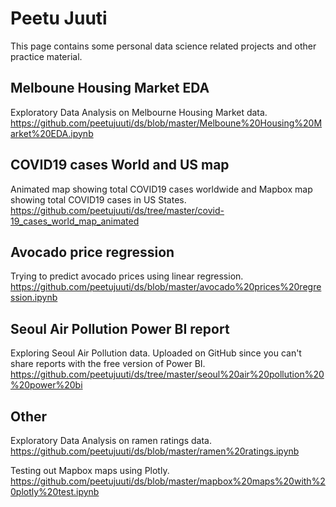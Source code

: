 # Peetu Juuti

This page contains some personal data science related projects and other practice material.  

## Melboune Housing Market EDA

Exploratory Data Analysis on Melbourne Housing Market data.  
https://github.com/peetujuuti/ds/blob/master/Melboune%20Housing%20Market%20EDA.ipynb  

## COVID19 cases World and US map

Animated map showing total COVID19 cases worldwide and Mapbox map showing total COVID19 cases in US States.  
https://github.com/peetujuuti/ds/tree/master/covid-19_cases_world_map_animated  

## Avocado price regression

Trying to predict avocado prices using linear regression.  
https://github.com/peetujuuti/ds/blob/master/avocado%20prices%20regression.ipynb  

## Seoul Air Pollution Power BI report

Exploring Seoul Air Pollution data. Uploaded on GitHub since you can't share reports with the free version of Power BI.  
https://github.com/peetujuuti/ds/tree/master/seoul%20air%20pollution%20%20power%20bi  

## Other

Exploratory Data Analysis on ramen ratings data.  
https://github.com/peetujuuti/ds/blob/master/ramen%20ratings.ipynb  
  
Testing out Mapbox maps using Plotly.  
https://github.com/peetujuuti/ds/blob/master/mapbox%20maps%20with%20plotly%20test.ipynb  
